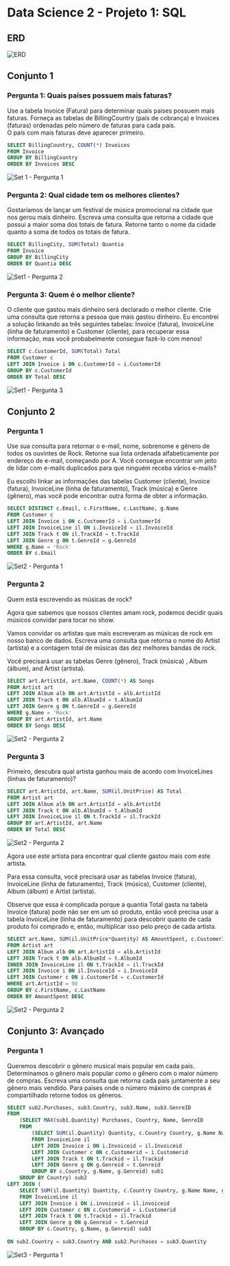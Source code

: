 # Data Science 2 - Projeto 1: SQL

## ERD
![ERD](files/er_diagram.png)

## Conjunto 1

### Pergunta 1: Quais países possuem mais faturas?

Use a tabela Invoice (Fatura) para determinar quais países possuem mais faturas. Forneça as tabelas de BillingCountry (país de cobrança) e Invoices (faturas) ordenadas pelo número de faturas para cada país.    
O país com mais faturas deve aparecer primeiro.   

```sql
SELECT BillingCountry, COUNT(*) Invoices 
FROM Invoice
GROUP BY BillingCountry
ORDER BY Invoices DESC
```
![Set 1 - Pergunta 1](files/set1_pergunta1.png)


### Pergunta 2: Qual cidade tem os melhores clientes?

Gostaríamos de lançar um festival de música promocional na cidade que nos gerou mais dinheiro. Escreva uma consulta que retorna a cidade que possui a maior soma dos totais de fatura. Retorne tanto o nome da cidade quanto a soma de todos os totais de fatura.

```sql
SELECT BillingCity, SUM(Total) Quantia
FROM Invoice
GROUP BY BillingCity
ORDER BY Quantia DESC
```
![Set1 - Pergunta 2](files/set1_pergunta2.png)


### Pergunta 3: Quem é o melhor cliente?

O cliente que gastou mais dinheiro será declarado o melhor cliente. Crie uma consulta que retorna a pessoa que mais gastou dinheiro. Eu encontrei a solução linkando as três seguintes tabelas: Invoice (fatura), InvoiceLine (linha de faturamento) e Customer (cliente), para recuperar essa informação, mas você probabelmente consegue fazê-lo com menos!

```sql
SELECT c.CustomerId, SUM(Total) Total
FROM Customer c
LEFT JOIN Invoice i ON c.CustomerId = i.CustomerId
GROUP BY c.CustomerId 
ORDER BY Total DESC	
```
![Set1 - Pergunta 3](files/set1_pergunta3.png)


## Conjunto 2

### Pergunta 1
Use sua consulta para retornar o e-mail, nome, sobrenome e gênero de todos os ouvintes de Rock. Retorne sua lista ordenada alfabeticamente por endereço de e-mail, começando por A. Você consegue encontrar um jeito de lidar com e-mails duplicados para que ninguém receba vários e-mails?   

Eu escolhi linkar as informações das tabelas Customer (cliente), Invoice (fatura), InvoiceLine (linha de faturamento), Track (música) e Genre (gênero), mas você pode encontrar outra forma de obter a informação.   

```sql
SELECT DISTINCT c.Email, c.FirstName, c.LastName, g.Name
FROM Customer c
LEFT JOIN Invoice i ON c.CustomerId = i.CustomerId
LEFT JOIN InvoiceLine il ON i.InvoiceId = il.InvoiceId
LEFT JOIN Track t ON il.TrackId = t.TrackId
LEFT JOIN Genre g ON t.GenreId = g.GenreId
WHERE g.Name = 'Rock'
ORDER BY c.Email
```
![Set2 - Pergunta 1](files/set2_pergunta1.png)


### Pergunta 2

Quem está escrevendo as músicas de rock?   

Agora que sabemos que nossos clientes amam rock, podemos decidir quais músicos convidar para tocar no show.   

Vamos convidar os artistas que mais escreveram as músicas de rock em nosso banco de dados. Escreva uma consulta que retorna o nome do Artist (artista) e a contagem total de músicas das dez melhores bandas de rock.    

Você precisará usar as tabelas Genre (gênero), Track (música) , Album (álbum), and Artist (artista).    

```sql
SELECT art.ArtistId, art.Name, COUNT(*) AS Songs
FROM Artist art
LEFT JOIN Album alb ON art.ArtistId = alb.ArtistId
LEFT JOIN Track t ON alb.AlbumId = t.AlbumId
LEFT JOIN Genre g ON t.GenreId = g.GenreId
WHERE g.Name = 'Rock'
GROUP BY art.ArtistId, art.Name
ORDER BY Songs DESC
```

![Set2 - Pergunta 2](files/set2_pergunta2.png)    



### Pergunta 3

Primeiro, descubra qual artista ganhou mais de acordo com InvoiceLines (linhas de faturamento)?    


```sql
SELECT art.ArtistId, art.Name, SUM(il.UnitPrice) AS Total
FROM Artist art
LEFT JOIN Album alb ON art.ArtistId = alb.ArtistId
LEFT JOIN Track t ON alb.AlbumId = t.AlbumId
LEFT JOIN InvoiceLine il ON t.TrackId = il.TrackId
GROUP BY art.ArtistId, art.Name
ORDER BY Total DESC
```

![Set2 - Pergunta 2](files/set2_pergunta3_parte1.png)


Agora use este artista para encontrar qual cliente gastou mais com este artista.    

Para essa consulta, você precisará usar as tabelas Invoice (fatura), InvoiceLine (linha de faturamento), Track (música), Customer (cliente), Album (álbum) e Artist (artista).    

Observe que essa é complicada porque a quantia Total gasta na tabela Invoice (fatura) pode não ser em um só produto, então você precisa usar a tabela InvoiceLine (linha de faturamento) para descobrir quanto de cada produto foi comprado e, então, multiplicar isso pelo preço de cada artista.

```sql
SELECT art.Name, SUM(il.UnitPrice*Quantity) AS AmountSpent, c.CustomerId, c.FirstName, c.LastName
FROM Artist art
LEFT JOIN Album alb ON art.ArtistId = alb.ArtistId
LEFT JOIN Track t ON alb.AlbumId = t.AlbumId
INNER JOIN InvoiceLine il ON t.TrackId = il.TrackId
LEFT JOIN Invoice i ON il.InvoiceId = i.InvoiceId
LEFT JOIN Customer c ON i.CustomerId = c.CustomerId
WHERE art.ArtistId = 90
GROUP BY c.FirstName, c.LastName
ORDER BY AmountSpent DESC
```


![Set2 - Pergunta 2](files/set2_pergunta3_solucao.png)


## Conjunto 3: Avançado

### Pergunta 1

Queremos descobrir o gênero musical mais popular em cada país. Determinamos o gênero mais popular como o gênero com o maior número de compras. Escreva uma consulta que retorna cada país juntamente a seu gênero mais vendido. Para países onde o número máximo de compras é compartilhado retorne todos os gêneros.

```sql
SELECT sub2.Purchases, sub3.Country, sub3.Name, sub3.GenreID
FROM
	(SELECT MAX(sub1.Quantity) Purchases, Country, Name, GenreID
	FROM 
		(SELECT SUM(il.Quantity) Quantity, c.Country Country, g.Name Name, g.GenreID GenreID
		FROM InvoiceLine il
		LEFT JOIN Invoice i ON i.Invoiceid = il.Invoiceid
		LEFT JOIN Customer c ON c.Customerid = i.Customerid
		LEFT JOIN Track t ON t.Trackid = il.Trackid
		LEFT JOIN Genre g ON g.Genreid = t.Genreid
		GROUP BY c.Country, g.Name, g.Genreid) sub1
	GROUP BY Country) sub2
LEFT JOIN (
	SELECT SUM(il.Quantity) Quantity, c.Country Country, g.Name Name, g.GenreID GenreID
	FROM InvoiceLine il 
	LEFT JOIN Invoice i ON i.invoiceid = il.invoiceid
	LEFT JOIN Customer c ON c.Customerid = i.Customerid
	LEFT JOIN Track t ON t.Trackid = il.Trackid
	LEFT JOIN Genre g ON g.Genreid = t.Genreid
	GROUP BY c.Country, g.Name, g.Genreid) sub3	
	
ON sub2.Country = sub3.Country AND sub2.Purchases = sub3.Quantity
```

![Set3 - Pergunta 1](files/set3_pergunta1_solucao.png)
